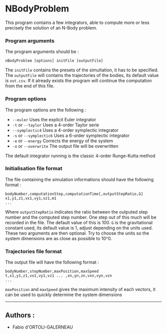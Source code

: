 # NBodyProblem

This program contains a few integrators, able to compute more or less precisely the solution of an N-Body problem. 

### Program arguments

The program arguments should be :

```nBodyProblem [options] initFile [outputFile]```

The `initFile` contains the presets of the simultation, it has to be specified. The `outputFile` will contains the trajectories of the bodies, its default value is `out.csv`. If it already exists the program will continue the computation from the end of this file.

### Program options

The program options are the following :

* `--euler` Uses the explicit Euler integrator
* `-t` or `--taylor` Uses a 4-order Taylor serie
* `--symplectic4` Uses a 4-order symplectic integrator
* `-s` or `--symplectic6` Uses a 6-order symplectic integrator
* `-e` or `--energy` Corrects the energy of the system
* `-o` or `--overwrite` The output file will be overwritten

The default integrator running is the classic 4-order Runge-Kutta method

### Initialisation file format

The file containing the simulation informations should have the following format :

```
bodyNumber,computationStep,computationTime[,outputStepRatio,G]
x1,y1,z1,vx1,vy1,vz1,m1
...
```

Where `outputStepRatio` indicates the ratio between the outputed step number and the computed step number. One step out of this much will be recorded in the file. The default value of this is 100. `G` is the gravitational constant used, its default value is 1, adjust depending on the units used. These two arguments are then optional. Try to choose the units so the system dimensions are as close as possible to 10^0.

### Trajectories file format

The output file will have the following format :

```
bodyNumber,stepNumber,maxPosition,maxSpeed
t,x1,y1,z1,vx1,vy1,vz1 ... ,xn,yn,zn,vxn,vyn,vzn
...
```

`maxPosition` and `maxSpeed` gives the maximum intensity of each vectors, it can be used to quickly determine the system dimensions

_______________

## Authors :

* Fabio d'ORTOLI-GALERNEAU
